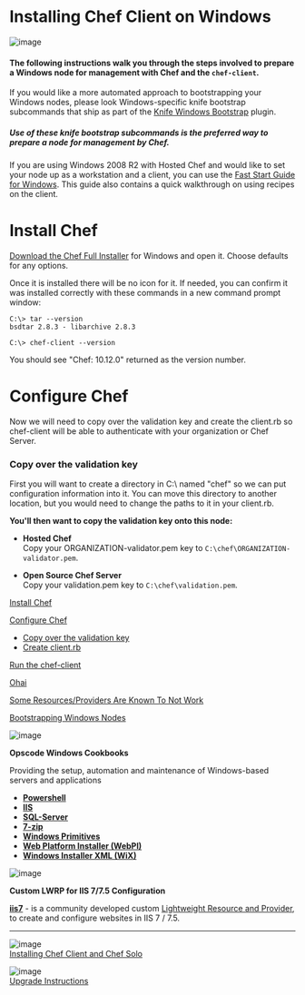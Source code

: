 Installing Chef Client on Windows
=================================

  

![image](../attachments/18645131/21463104.png)

#### The following instructions walk you through the steps involved to prepare a Windows node for management with Chef and the `chef-client`.

If you would like a more automated approach to bootstrapping your
Windows nodes, please look Windows-specific knife bootstrap subcommands
that ship as part of the [Knife Windows
Bootstrap](Knife%20Windows%20Bootstrap.html "Knife Windows Bootstrap")
plugin.

##### *Use of these knife bootstrap subcommands is the preferred way to prepare a node for management by Chef.*

If you are using Windows 2008 R2 with Hosted Chef and would like to set
your node up as a workstation and a client, you can use the [Fast Start
Guide for
Windows](Fast%20Start%20Guide%20for%20Windows.html "Fast Start Guide for Windows").
This guide also contains a quick walkthrough on using recipes on the
client.

Install Chef
============

[Download the Chef Full Installer](http://opscode.com/chef/install.msi)
for Windows and open it. Choose defaults for any options.

Once it is installed there will be no icon for it. If needed, you can
confirm it was installed correctly with these commands in a new command
prompt window:

    C:\> tar --version
    bsdtar 2.8.3 - libarchive 2.8.3

    C:\> chef-client --version

You should see "Chef: 10.12.0" returned as the version number.

Configure Chef
==============

Now we will need to copy over the validation key and create the
client.rb so chef-client will be able to authenticate with your
organization or Chef Server.

### Copy over the validation key

First you will want to create a directory in C:\\ named "chef" so we can
put configuration information into it. You can move this directory to
another location, but you would need to change the paths to it in your
client.rb.

**You'll then want to copy the validation key onto this node:**

-   **Hosted Chef**  
     Copy your ORGANIZATION-validator.pem key to
    `C:\chef\ORGANIZATION-validator.pem`.

-   **Open Source Chef Server**  
     Copy your validation.pem key to `C:\chef\validation.pem`.

  

[Install Chef](#InstallingChefClientonWindows-InstallChef)

[Configure Chef](#InstallingChefClientonWindows-ConfigureChef)

-   [Copy over the validation
    key](#InstallingChefClientonWindows-Copyoverthevalidationkey)
-   [Create client.rb](#InstallingChefClientonWindows-Createclient.rb)

[Run the chef-client](#InstallingChefClientonWindows-Runthechefclient)

[Ohai](#InstallingChefClientonWindows-Ohai)

[Some Resources/Providers Are Known To Not
Work](#InstallingChefClientonWindows-SomeResources%2FProvidersAreKnownToNotWork)

[Bootstrapping Windows
Nodes](#InstallingChefClientonWindows-BootstrappingWindowsNodes)

  

![image](images/icons/emoticons/check.gif)

**Opscode Windows Cookbooks**  
  
 Providing the setup, automation and maintenance of Windows-based
servers and applications

-   **[Powershell](http://community.opscode.com/cookbooks/powershell)**
-   **[IIS](http://community.opscode.com/cookbooks/iis)**
-   **[SQL-Server](http://community.opscode.com/cookbooks/sql_server)**
-   **[7-zip](http://community.opscode.com/cookbooks/7-zip)**
-   **[Windows
    Primitives](http://community.opscode.com/cookbooks/windows)**
-   **[Web Platform Installer
    (WebPI)](http://community.opscode.com/cookbooks/webpi)**
-   **[Windows Installer XML
    (WiX)](http://community.opscode.com/cookbooks/wix)**

  

![image](images/icons/emoticons/information.gif)

**Custom LWRP for IIS 7/7.5 Configuration**  
  
**[iis7](https://github.com/danzel/chef-cookbooks/tree/master/iis7)** -
is a community developed custom [Lightweight Resource and
Provider](http://wiki.opscode.com/display/chef/Lightweight+Resources+and+Providers+%28LWRP%29),
to create and configure websites in IIS 7 / 7.5.

  

* * * * *

![image](../attachments/18645131/21463106.png)   
[Installing Chef Client and Chef
Solo](Installing%20Chef%20Client%20and%20Chef%20Solo.html "Installing Chef Client and Chef Solo")

![image](../attachments/18645131/21463105.png)   
[Upgrade
Instructions](Upgrade%20Instructions.html "Upgrade Instructions")

  
  

  
